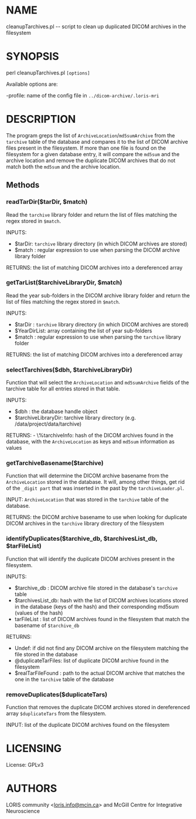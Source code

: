 # NAME

cleanupTarchives.pl -- script to clean up duplicated DICOM archives in the filesystem

# SYNOPSIS

perl cleanupTarchives.pl `[options]`

Available options are:

\-profile: name of the config file in `../dicom-archive/.loris-mri`

# DESCRIPTION

The program greps the list of `ArchiveLocation`/`md5sumArchive` from the
`tarchive` table of the database and compares it to the list of DICOM archive
files present in the filesystem. If more than one file is found on the
filesystem for a given database entry, it will compare the `md5sum` and the archive
location and remove the duplicate DICOM archives that do not match both the `md5sum`
and the archive location.

## Methods

### readTarDir($tarDir, $match)

Read the `tarchive` library folder and return the list of files matching the regex
stored in `$match`.

INPUTS:
  - $tarDir: `tarchive` library directory (in which DICOM archives are stored)
  - $match : regular expression to use when parsing the DICOM archive library folder

RETURNS: the list of matching DICOM archives into a dereferenced array

### getTarList($tarchiveLibraryDir, $match)

Read the year sub-folders in the DICOM archive library folder and return the list of
files matching the regex stored in `$match`.

INPUTS:
  - $tarDir     : `tarchive` library directory (in which DICOM archives are stored)
  - $YearDirList: array containing the list of year sub-folders
  - $match      : regular expression to use when parsing the `tarchive` library
                  folder

RETURNS: the list of matching DICOM archives into a dereferenced array

### selectTarchives($dbh, $tarchiveLibraryDir)

Function that will select the `ArchiveLocation` and `md5sumArchive` fields of the
tarchive table for all entries stored in that table.

INPUTS:
  - $dbh               : the database handle object
  - $tarchiveLibraryDir: tarchive library directory (e.g. /data/project/data/tarchive)

RETURNS:
    - \\%tarchiveInfo: hash of the DICOM archives found in the database, with the
                      `ArchiveLocation` as keys and `md5sum` information as values

### getTarchiveBasename($tarchive)

Function that will determine the DICOM archive basename from the `ArchiveLocation`
stored in the database. It will, among other things, get rid of the `_digit part`
that was inserted in the past by the `tarchiveLoader.pl`.

INPUT: `ArchiveLocation` that was stored in the `tarchive` table of the database.

RETURNS: the DICOM archive basename to use when looking for duplicate DICOM archives
         in the `tarchive` library directory of the filesystem

### identifyDuplicates($tarchive\_db, $tarchivesList\_db, $tarFileList)

Function that will identify the duplicate DICOM archives present in the filesystem.

INPUTS:
  - $tarchive\_db     : DICOM archive file stored in the database's `tarchive` table
  - $tarchivesList\_db: hash with the list of DICOM archives locations stored in the
                       database (keys of the hash) and their corresponding md5sum
                       (values of the hash)
  - tarFileList      : list of DICOM archives found in the filesystem that match
                       the basename of `$tarchive_db`

RETURNS:
  - Undef: if did not find any DICOM archive on the filesystem matching the file
           stored in the database
  - @duplicateTarFiles: list of duplicate DICOM archive found in the filesystem
  - $realTarFileFound : path to the actual DICOM archive that matches the one in
                        the `tarchive` table of the database

### removeDuplicates($duplicateTars)

Function that removes the duplicate DICOM archives stored in dereferenced
array `$duplicateTars` from the filesystem.

INPUT: list of the duplicate DICOM archives found on the filesystem

# LICENSING

License: GPLv3

# AUTHORS

LORIS community &lt;loris.info@mcin.ca> and McGill Centre for Integrative Neuroscience
